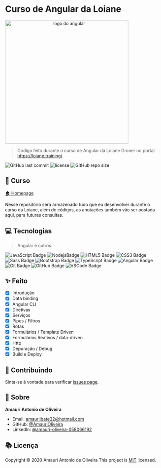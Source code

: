 # Curso de Angular da Loiane

<a align="center" href="https://loiane.training/certificado/NsL0fTFdb1SchWbKQE2k" target="_blank" rel="noopener noreferrer"><img width="400" src="https://i.imgur.com/MO7pYvS.png" alt="logo do angular"/></a>

> Codigo feito durante o curso de Angular da Loiane Groner no portal https://loiane.training/

![GitHub last commit](https://img.shields.io/github/last-commit/AmauriOliveira/angular-curso-loiane)
![license](https://img.shields.io/github/license/AmauriOliveira/angular-curso-loiane)
![GitHub repo size](https://img.shields.io/github/repo-size/AmauriOliveira/angular-curso-loiane)

## :telescope: Curso

[🏠 Homepage](https://loiane.training/)

Nesse repositório será armazenado tudo que eu desenvolver durante o curso da Loiane, além de códigos, as anotações também vão ser postada aqui, para futuras consultas.

## :computer: Tecnologias

> Angular e outros.

![JavaScript Badge](https://img.shields.io/badge/-JavaScript-black?style=flat-square&logo=javascript)
![NodejsBadge](https://img.shields.io/badge/-Nodejs-339933?style=flat-square&logo=Node.js&logoColor=white)
![HTML5 Badge](https://img.shields.io/badge/-HTML5-E34F26?style=flat-square&logo=html5&logoColor=white)
![CSS3 Badge](https://img.shields.io/badge/-CSS3-1572B6?style=flat-square&logo=css3)
![Sass Badge](https://img.shields.io/badge/-Sass-CC6699?style=flat-square&logo=sass&logoColor=white)
![Bootstrap Badge](https://img.shields.io/badge/-Bootstrap-563D7C?style=flat-square&logo=bootstrap)
![TypeScript Badge](https://img.shields.io/badge/-TypeScript-007ACC?style=flat-square&logo=typescript)
![Angular Badge](https://img.shields.io/badge/-Angular-DD0031?style=flat-square&logo=angular)
![Git Badge](https://img.shields.io/badge/-Git-black?style=flat-square&logo=git)
![GitHub Badge](https://img.shields.io/badge/-GitHub-181717?style=flat-square&logo=github)
![VSCode Badge](https://img.shields.io/badge/-VSCode-007ACC?style=flat-square&logo=visual-studio-code&logoColor=white)

## :sparkles: Feito

- [x] Introdução
- [x] Data binding
- [x] Angular CLI
- [x] Diretivas
- [x] Serviços
- [x] Pipes / Filtros
- [x] Rotas
- [x] Formulários / Template Driven
- [x] Formulários Reativos / data-driven
- [x] Http
- [x] Depuração / Debug
- [x] Build e Deploy

## :star2: Contribuindo

Sinta-se à vontade para verificar [issues page](https://github.com/AmauriOliveira/angular-curso-loiane/issues).

## :bow: Sobre

**Amauri Antonio de Oliveira**

- Email: amauriibate32@hotmail.com
- GitHub: [@AmauriOliveira](https://github.com/AmauriOliveira)
- LinkedIn: [@amauri-oliveira-058066192](https://linkedin.com/in/amauri-oliveira-058066192)

## :books: Licença

Copyright © 2020 Amauri Antonio de Oliveira
This project is [MIT](license) licensed.
